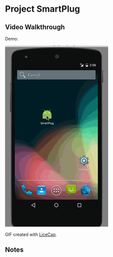# Project SmartPlug


## Video Walkthrough 

Demo:

<img src='SmartPlug.gif' title='Video Walkthrough' width='' alt='Video Walkthrough' />


GIF created with [LiceCap](http://www.cockos.com/licecap/).


## Notes